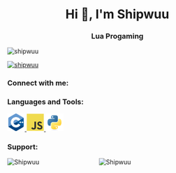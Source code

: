 <h1 align="center">Hi 👋, I'm Shipwuu</h1>
<h3 align="center">Lua Progaming</h3>

<p align="left"> <img src="https://komarev.com/ghpvc/?username=shipwuu&label=Profile%20views&color=0e75b6&style=flat" alt="shipwuu" /> </p>

<p align="left"> <a href="https://github.com/ryo-ma/github-profile-trophy"><img src="https://github-profile-trophy.vercel.app/?username=shipwuu" alt="shipwuu" /></a> </p>

<h3 align="left">Connect with me:</h3>
<p align="left">
</p>

<h3 align="left">Languages and Tools:</h3>
<p align="left"> <a href="https://www.w3schools.com/cpp/" target="_blank" rel="noreferrer"> <img src="https://raw.githubusercontent.com/devicons/devicon/master/icons/cplusplus/cplusplus-original.svg" alt="cplusplus" width="40" height="40"/> </a> <a href="https://developer.mozilla.org/en-US/docs/Web/JavaScript" target="_blank" rel="noreferrer"> <img src="https://raw.githubusercontent.com/devicons/devicon/master/icons/javascript/javascript-original.svg" alt="javascript" width="40" height="40"/> </a> <a href="https://www.python.org" target="_blank" rel="noreferrer"> <img src="https://raw.githubusercontent.com/devicons/devicon/master/icons/python/python-original.svg" alt="python" width="40" height="40"/> </a> </p>

<h3 align="left">Support:</h3>
<p><a href="[https://www.buymeacoffee.com/Shipwuu](https://tako.id/Shipuu)"> <img align="left" src="https://cdn.buymeacoffee.com/buttons/v2/default-yellow.png" height="50" width="210" alt="Shipwuu" /></a><a href="https://ko-fi.com/Shipwuu"> <img align="left" src="https://cdn.ko-fi.com/cdn/kofi3.png?v=3" height="50" width="210" alt="Shipwuu" /></a></p><br><br>
